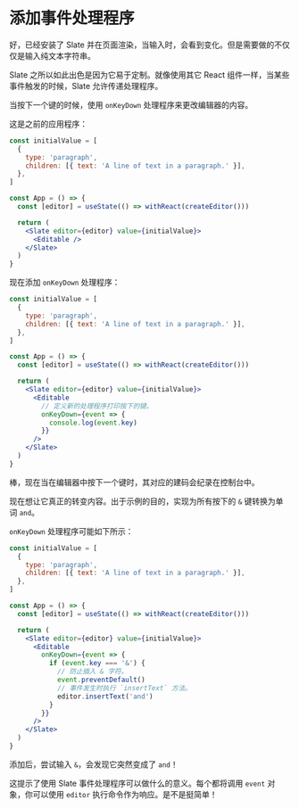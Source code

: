 # 添加事件处理程序

好，已经安装了 Slate 并在页面渲染，当输入时，会看到变化。但是需要做的不仅仅是输入纯文本字符串。

Slate 之所以如此出色是因为它易于定制。就像使用其它 React 组件一样，当某些事件触发的时候，Slate 允许传递处理程序。

当按下一个键的时候，使用 `onKeyDown` 处理程序来更改编辑器的内容。

这是之前的应用程序：

```jsx
const initialValue = [
  {
    type: 'paragraph',
    children: [{ text: 'A line of text in a paragraph.' }],
  },
]

const App = () => {
  const [editor] = useState(() => withReact(createEditor()))

  return (
    <Slate editor={editor} value={initialValue}>
      <Editable />
    </Slate>
  )
}
```

现在添加 `onKeyDown` 处理程序：

```jsx
const initialValue = [
  {
    type: 'paragraph',
    children: [{ text: 'A line of text in a paragraph.' }],
  },
]

const App = () => {
  const [editor] = useState(() => withReact(createEditor()))

  return (
    <Slate editor={editor} value={initialValue}>
      <Editable
        // 定义新的处理程序打印按下的键。
        onKeyDown={event => {
          console.log(event.key)
        }}
      />
    </Slate>
  )
}
```

棒，现在当在编辑器中按下一个键时，其对应的建码会纪录在控制台中。

现在想让它真正的转变内容。出于示例的目的，实现为所有按下的 `&` 键转换为单词 `and`。

`onKeyDown` 处理程序可能如下所示：

```jsx
const initialValue = [
  {
    type: 'paragraph',
    children: [{ text: 'A line of text in a paragraph.' }],
  },
]

const App = () => {
  const [editor] = useState(() => withReact(createEditor()))

  return (
    <Slate editor={editor} value={initialValue}>
      <Editable
        onKeyDown={event => {
          if (event.key === '&') {
            // 防止插入 & 字符。
            event.preventDefault()
            // 事件发生时执行 `insertText` 方法。
            editor.insertText('and')
          }
        }}
      />
    </Slate>
  )
}
```

添加后，尝试输入 `&`，会发现它突然变成了 `and`！

这提示了使用 Slate 事件处理程序可以做什么的意义。每个都将调用 `event` 对象，你可以使用 `editor` 执行命令作为响应。是不是挺简单！
